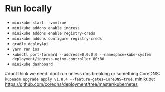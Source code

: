  # Run locally

 * `minikube start --vm=true`
 * `minikube addons enable ingress`
 * `minikube addons enable registry-creds`
 * `minikube addons configure registry-creds`
 * `gradle deployApi`
 * `yarn run ios`
 * `kubectl port-forward --address=0.0.0.0 --namespace=kube-system deployment/ingress-nginx-controller 80:80`
 * `minikube dashboard`


#dont think we need. dont run unless dns breaking or something
CoreDNS: `kubeadm upgrade apply v1.8.4 --feature-gates=CoreDNS=true`, minikube: https://github.com/coredns/deployment/tree/master/kubernetes
